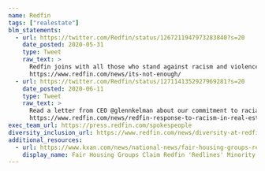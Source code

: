 ```yaml
---
name: Redfin
tags: ["realestate"]
blm_statements:
  - url: https://twitter.com/Redfin/status/1267211947973283840?s=20
    date_posted: 2020-05-31
    type: Tweet
    raw_text: >
      Redfin joins with all those who stand against racism and violence. We believe companies can do more to help.
      https://www.redfin.com/news/its-not-enough/
  - url: https://twitter.com/Redfin/status/1271141352927969281?s=20
    date_posted: 2020-06-11
    type: Tweet
    raw_text: >
      Read a letter from CEO @glennkelman about our commitment to racial equality.
      https://www.redfin.com/news/redfin-response-to-racism-in-real-estate/
exec_team_url: https://press.redfin.com/spokespeople
diversity_inclusion_url: https://www.redfin.com/news/diversity-at-redfin-in-2020/
additional_resources:
  - url: https://www.kxan.com/news/national-news/fair-housing-groups-redfin-redlines-minority-communities/
    display_name: Fair Housing Groups Claim Redfin 'Redlines' Minority Communities
---
```

